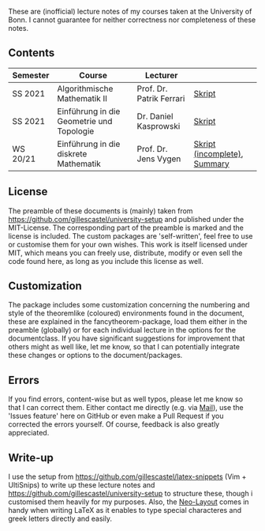 These are (inofficial) lecture notes of my courses taken at the University of Bonn. I cannot guarantee for neither correctness nor completeness of these notes.

## Contents
| Semester | Course | Lecturer | |
| --- | --- | --- | --- |
| SS 2021 | Algorithmische Mathematik II | Prof. Dr. Patrik Ferrari | [Skript](https://kesslermaximilian.github.io/AlgorithmischeMathematik2/2021_AlgorithmischeMathematikII.pdf) |
| SS 2021 | Einführung in die Geometrie und Topologie | Dr. Daniel Kasprowski | [Skript](https://kesslermaximilian.github.io/GeometrieUndTopologie/2021_Topologie.pdf)|
| WS 20/21 | Einführung in die diskrete Mathematik | Prof. Dr. Jens Vygen | [Skript (incomplete)](https://kesslermaximilian.github.io/LectureNotesBonn/2020_EDM_incomplete.pdf), [Summary](https://kesslermaximilian.github.io/LectureNotesBonn/2020_EDM_summary.pdf)|

## License
The preamble of these documents is (mainly) taken from https://github.com/gillescastel/university-setup and published under the MIT-License. The corresponding part of the preamble is marked and the license is included.
The custom packages are 'self-written', feel free to use or customise them for your own wishes.
This work is itself licensed under MIT, which means you can freely use, distribute, modify or even sell the code found here, as long as you include this license as well.

## Customization
The package includes some customization concerning the numbering and style of the theoremlike (coloured) environments found in the document, these are explained in the fancytheorem-package, load them either in the preamble (globally) or for each individual lecture in the options for the documentclass.
If you have significant suggestions for improvement that others might as well like, let me know, so that I can potentially integrate these changes or options to the document/packages.

## Errors
If you find errors, content-wise but as well typos, please let me know so that I can correct them. Either contact me directly (e.g. via [Mail](mailto:s6mnkess@uni-bonn.de)), use the 'Issues feature' here on GitHub or even make a Pull Request if you corrected the errors yourself. Of course, feedback is also greatly appreciated.

## Write-up
I use the setup from https://github.com/gillescastel/latex-snippets (Vim + UltiSnips) to write up these lecture notes and https://github.com/gillescastel/university-setup to structure these, though i customised them heavily for my purposes. Also, the [Neo-Layout](https://neo-layout.org) comes in handy when writing LaTeX as it enables to type special characteres and greek letters directly and easily.
